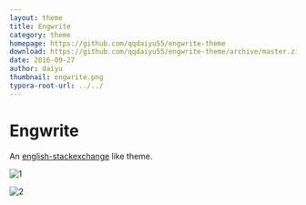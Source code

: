 ```yaml
---
layout: theme
title: Engwrite
category: theme
homepage: https://github.com/qqdaiyu55/engwrite-theme
download: https://github.com/qqdaiyu55/engwrite-theme/archive/master.zip
date: 2016-09-27
author: daiyu
thumbnail: engwrite.png
typora-root-url: ../../
---
```


# Engwrite

An [english-stackexchange](http://english.stackexchange.com/) like theme.

 ![1](/media/theme/engwrite/1.png)

 ![2](/media/theme/engwrite/2.png)
